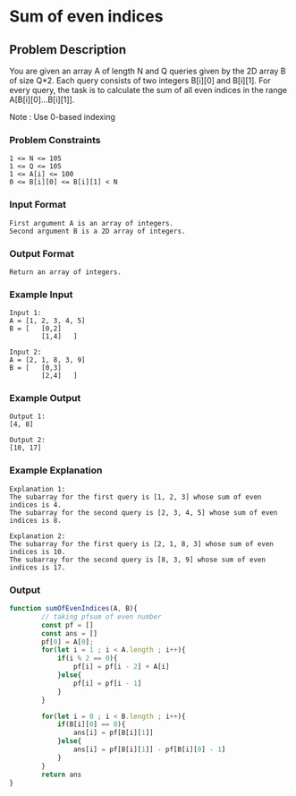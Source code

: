 # Sum of even indices

## Problem Description
You are given an array A of length N and Q queries given by the 2D array B of size Q*2. Each query consists of two integers B[i][0] and B[i][1].
For every query, the task is to calculate the sum of all even indices in the range A[B[i][0]…B[i][1]].

Note : Use 0-based indexing

### Problem Constraints
````
1 <= N <= 105
1 <= Q <= 105
1 <= A[i] <= 100
0 <= B[i][0] <= B[i][1] < N
````

### Input Format
````
First argument A is an array of integers.
Second argument B is a 2D array of integers.
````

### Output Format
````
Return an array of integers.
````

### Example Input
````
Input 1:
A = [1, 2, 3, 4, 5]
B = [   [0,2] 
        [1,4]   ]

Input 2:
A = [2, 1, 8, 3, 9]
B = [   [0,3] 
        [2,4]   ]
````

### Example Output
````
Output 1:
[4, 8]

Output 2:
[10, 17]
````

### Example Explanation
````
Explanation 1:
The subarray for the first query is [1, 2, 3] whose sum of even indices is 4.
The subarray for the second query is [2, 3, 4, 5] whose sum of even indices is 8.

Explanation 2:
The subarray for the first query is [2, 1, 8, 3] whose sum of even indices is 10.
The subarray for the second query is [8, 3, 9] whose sum of even indices is 17.
````

### Output

``` javascript showLineNumbers copy filename="JavaScript"
function sumOfEvenIndices(A, B){
        // taking pfsum of even number
        const pf = []
        const ans = []
        pf[0] = A[0];
        for(let i = 1 ; i < A.length ; i++){
            if(i % 2 == 0){
                pf[i] = pf[i - 2] + A[i]
            }else{
                pf[i] = pf[i - 1]
            }
        }

        for(let i = 0 ; i < B.length ; i++){
            if(B[i][0] == 0){
                ans[i] = pf[B[i][1]]
            }else{
                ans[i] = pf[B[i][1]] - pf[B[i][0] - 1]
            }
        }
        return ans
}
```